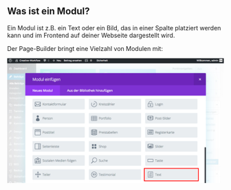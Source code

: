 ## Was ist ein Modul?

Ein Modul ist z.B. ein Text oder ein Bild, das in einer Spalte platziert werden kann und im Frontend auf deiner Webseite dargestellt wird.

Der Page-Builder bringt eine Vielzahl von Modulen mit:

![image](./assets/modules_overview.jpg)
